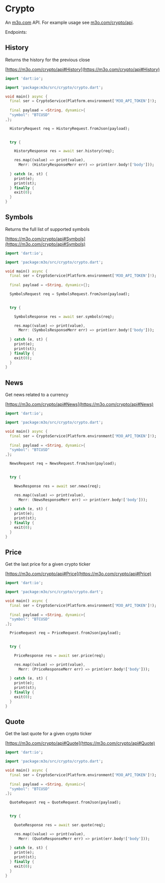 # Crypto

An [m3o.com](https://m3o.com) API. For example usage see [m3o.com/crypto/api](https://m3o.com/crypto/api).

Endpoints:

## History

Returns the history for the previous close


[https://m3o.com/crypto/api#History](https://m3o.com/crypto/api#History)

```dart
import 'dart:io';

import 'package:m3o/src/crypto/crypto.dart';

void main() async {
  final ser = CryptoService(Platform.environment['M3O_API_TOKEN']!);
 
  final payload = <String, dynamic>{
  "symbol": "BTCUSD"
,};

  HistoryRequest req = HistoryRequest.fromJson(payload);

  
  try {

	HistoryResponse res = await ser.history(req);

    res.map((value) => print(value),
	  Merr: (HistoryResponseMerr err) => print(err.body!['body']));	
  
  } catch (e, st) {
    print(e);
	print(st);
  } finally {
    exit(0);
  }
}
```
## Symbols

Returns the full list of supported symbols


[https://m3o.com/crypto/api#Symbols](https://m3o.com/crypto/api#Symbols)

```dart
import 'dart:io';

import 'package:m3o/src/crypto/crypto.dart';

void main() async {
  final ser = CryptoService(Platform.environment['M3O_API_TOKEN']!);
 
  final payload = <String, dynamic>{};

  SymbolsRequest req = SymbolsRequest.fromJson(payload);

  
  try {

	SymbolsResponse res = await ser.symbols(req);

    res.map((value) => print(value),
	  Merr: (SymbolsResponseMerr err) => print(err.body!['body']));	
  
  } catch (e, st) {
    print(e);
	print(st);
  } finally {
    exit(0);
  }
}
```
## News

Get news related to a currency


[https://m3o.com/crypto/api#News](https://m3o.com/crypto/api#News)

```dart
import 'dart:io';

import 'package:m3o/src/crypto/crypto.dart';

void main() async {
  final ser = CryptoService(Platform.environment['M3O_API_TOKEN']!);
 
  final payload = <String, dynamic>{
  "symbol": "BTCUSD"
,};

  NewsRequest req = NewsRequest.fromJson(payload);

  
  try {

	NewsResponse res = await ser.news(req);

    res.map((value) => print(value),
	  Merr: (NewsResponseMerr err) => print(err.body!['body']));	
  
  } catch (e, st) {
    print(e);
	print(st);
  } finally {
    exit(0);
  }
}
```
## Price

Get the last price for a given crypto ticker


[https://m3o.com/crypto/api#Price](https://m3o.com/crypto/api#Price)

```dart
import 'dart:io';

import 'package:m3o/src/crypto/crypto.dart';

void main() async {
  final ser = CryptoService(Platform.environment['M3O_API_TOKEN']!);
 
  final payload = <String, dynamic>{
  "symbol": "BTCUSD"
,};

  PriceRequest req = PriceRequest.fromJson(payload);

  
  try {

	PriceResponse res = await ser.price(req);

    res.map((value) => print(value),
	  Merr: (PriceResponseMerr err) => print(err.body!['body']));	
  
  } catch (e, st) {
    print(e);
	print(st);
  } finally {
    exit(0);
  }
}
```
## Quote

Get the last quote for a given crypto ticker


[https://m3o.com/crypto/api#Quote](https://m3o.com/crypto/api#Quote)

```dart
import 'dart:io';

import 'package:m3o/src/crypto/crypto.dart';

void main() async {
  final ser = CryptoService(Platform.environment['M3O_API_TOKEN']!);
 
  final payload = <String, dynamic>{
  "symbol": "BTCUSD"
,};

  QuoteRequest req = QuoteRequest.fromJson(payload);

  
  try {

	QuoteResponse res = await ser.quote(req);

    res.map((value) => print(value),
	  Merr: (QuoteResponseMerr err) => print(err.body!['body']));	
  
  } catch (e, st) {
    print(e);
	print(st);
  } finally {
    exit(0);
  }
}
```
